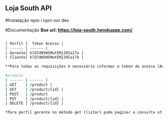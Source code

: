 ## Loja South API

#Instalação
npm i
npm run dev


#Documentação
**Bse url:  https://loja-south.herokuapp.com/**

```sh

| Perfil |  Token Acesso |
| ------ | ------ |
| Gerente| hlQ7dN5W5MwtEMj2OIa17a |
| Cliente| hlQ7dN5W5MwtEMj2OIa17b |

**Para todas as requisições é necessário informar o token de acesso (Authorization)**

#produto
| ------ | ------ |
| GET    | /product |
| GET    | /product/{id} |
| POST   | /product
| PUT    | /product/{id} |
| DELETE | /product/{id} |

*Para perfil gerente no método get (listar) pode paginar a consulta utilizando as query params (offset e limit).
 
```
